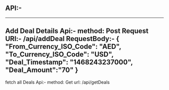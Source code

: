 API:-
------------------------------

---------------------------------------------------
Add Deal Details Api:-
method: Post
Request URl:- /api/addDeal
RequestBody:-
{
    "From_Currency_ISO_Code": "AED",
    "To_Currency_ISO_Code": "USD",
    "Deal_Timestamp": "1468243237000",
    "Deal_Amount":"70"
}
-----------------------------
fetch all Deals Api:-
method: Get
url:
/api/getDeals
